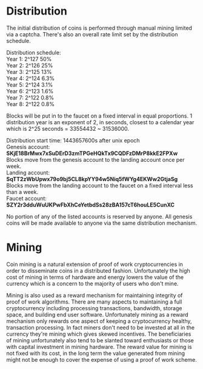 # Distribution
The initial distribution of coins is performed through manual mining limited via a captcha.  There's also an overall rate limit set by the distribution schedule.

Distribution schedule:  
Year 1: 2^127 50%  
Year 2: 2^126 25%  
Year 3: 2^125 13%  
Year 4: 2^124 6.3%  
Year 5: 2^124 3.1%  
Year 6: 2^123 1.6%  
Year 7: 2^122 0.8%  
Year 8: 2^122 0.8%  

Blocks will be put in to the faucet on a fixed interval in equal proportions. 1 distribution year is an exponent of 2, in seconds, closest to a calendar year which is 2^25 seconds = 33554432 ~ 31536000.

Distribution start time: 1443657600s after unix epoch  
Genesis account: **SKjE18BrMwx7xSuDErD3zmTPGeHQkTx9CQDFzDMrP8kkE2FPXw**  
Blocks move from the genesis account to the landing account once per week.  
Landing account: **SqTT2zWbUpwx79o9bj5CL8kpYY94w5Niq5fWYg4EKWw2GtjaSg**  
Blocks move from the landing account to the faucet on a fixed interval less than a week.  
Faucet account: **SZY2r3dduWuUKPwFbXhCeYetbdSs28zBA157cT6houLE5CunXC**  

No portion of any of the listed accounts is reserved by anyone.  All genesis coins will be made available to anyone via the same distribution mechanism.

# Mining

Coin mining is a natural extension of proof of work cryptocurrencies in order to disseminate coins in a distributed fashion.  Unfortunately the high cost of mining in terms of hardware and energy lowers the value of the currency which is a concern to the majority of users who don't mine.

Mining is also used as a reward mechanism for maintaining integrity of proof of work algorithms.  There are many aspects to maintaining a full cryptocurrency including processing transactions, bandwidth, storage space, and building end user software.  Unfortunately mining as a reward mechanism only rewards one aspect of keeping a cryptocurrency healthy, transaction processing.  In fact miners don't need to be invested at all in the currency they're mining which gives skewed incentives.  The beneficiaries of mining unfortunately also tend to be slanted toward enthusiasts or those with capital investment in mining hardware.  The reward value for mining is not fixed with its cost, in the long term the value generated from mining might not be enough to cover the expense of using a proof of work scheme.  
